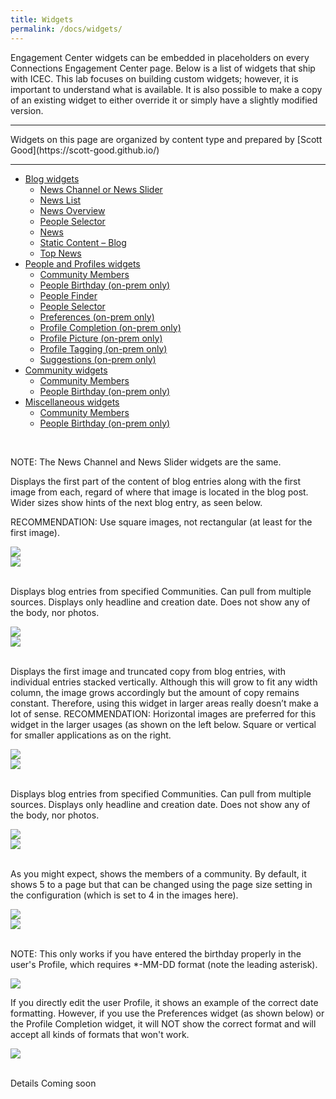 ```yaml
---
title: Widgets
permalink: /docs/widgets/
---
```


Engagement Center widgets can be embedded in placeholders on every Connections Engagement Center page. Below is a list of widgets that ship with ICEC. This lab focuses on building custom widgets; however, it is important to understand what is available. It is also possible to make a copy of an existing widget to either override it or simply have a slightly modified version.

<hr>
Widgets on this page are organized by content type and prepared by [Scott Good](https://scott-good.github.io/)  
<hr>

<ul class="nav nav-tabs">
  <li class="dropdown">
    <a class="dropdown-toggle" data-toggle="dropdown" href="#">
      Blog widgets <span class="caret"></span>
    </a>
    <ul class="dropdown-menu">
      <li><a href="#blogs1" data-toggle="tab">News Channel or News Slider</a></li>
      <li><a href="#blogs2" data-toggle="tab">News List</a></li>
      <li><a href="#catchall" data-toggle="tab">News Overview</a></li>
      <li><a href="#catchall" data-toggle="tab">People Selector</a></li>
      <li><a href="#catchall" data-toggle="tab">News</a></li>
      <li><a href="#catchall" data-toggle="tab">Static Content – Blog</a></li>
      <li><a href="#catchall" data-toggle="tab">Top News</a></li>
    </ul>
  </li>

  <li class="dropdown">
    <a class="dropdown-toggle" data-toggle="dropdown" href="#">
      People and Profiles widgets <span class="caret"></span>
    </a>
    <ul class="dropdown-menu">
      <li><a href="#profiles1" data-toggle="tab">Community Members</a></li>
      <li><a href="#profiles2" data-toggle="tab">People Birthday (on-prem only)</a></li>
      <li><a href="#catchall" data-toggle="tab">People Finder</a></li>
      <li><a href="#catchall" data-toggle="tab">People Selector</a></li>
      <li><a href="#catchall" data-toggle="tab">Preferences (on-prem only)</a></li>
      <li><a href="#catchall" data-toggle="tab">Profile Completion (on-prem only) </a></li>
      <li><a href="#catchall" data-toggle="tab">Profile Picture (on-prem only)</a></li>
      <li><a href="#catchall" data-toggle="tab">Profile Tagging (on-prem only)</a></li>
      <li><a href="#catchall" data-toggle="tab">Suggestions (on-prem only)</a></li>
    </ul>
  </li>

  <li class="dropdown">
    <a class="dropdown-toggle" data-toggle="dropdown" href="#">
      Community widgets<span class="caret"></span>
    </a>
    <ul class="dropdown-menu">
      <li><a href="#catchall" data-toggle="tab">Community Members</a></li>
      <li><a href="#catchall" data-toggle="tab">People Birthday (on-prem only)</a></li>
    </ul>
  </li>

  <li class="dropdown">
    <a class="dropdown-toggle" data-toggle="dropdown" href="#">
      Miscellaneous widgets<span class="caret"></span>
    </a>
    <ul class="dropdown-menu">
      <li><a href="#catchall" data-toggle="tab">Community Members</a></li>
      <li><a href="#catchall" data-toggle="tab">People Birthday (on-prem only)</a></li>
    </ul>
  </li>

</ul>
<div id="myTabContent" class="tab-content">

  <div class="tab-pane fade" id="blogs1">
    <br/>
      <p>NOTE: The News Channel and News Slider widgets are the same.</p>
      <p>Displays the first part of the content of blog entries along with the first image from each, regard of where that image is located in the blog post. Wider sizes show hints of the next blog entry, as seen below.</p>
      <p>RECOMMENDATION: Use square images, not rectangular (at least for the first image).</p>
      <img src="../images/newsslider1.png">
      <br/>
      <img src="../images/newsslider2.png">
  </div>

  <div class="tab-pane fade" id="blogs2">
    <br/>
      <p>Displays blog entries from specified Communities. Can pull from multiple sources. Displays only headline and creation date. Does not show any of the body, nor photos.</p>
      <img src="../images/blogs/newslist1.png">
      <br/>
      <img src="../images/blogs/newslist2.png">
  </div>

  <div class="tab-pane fade" id="blogs3">
    <br/>
      <p>Displays the first image and truncated copy from blog entries, with individual entries stacked vertically. Although this will grow to fit any width column, the image grows accordingly but the amount of copy remains constant. Therefore, using this widget in larger areas really doesn’t make a lot of sense.
RECOMMENDATION: Horizontal images are preferred for this widget in the larger usages (as shown on the left below. Square or vertical for smaller applications as on the right.</p>
      <img src="../images/blogs/newsoverview1.png">
      <br/>
      <img src="../images/blogs/newsoverview2.png">
  </div>

  <div class="tab-pane fade" id="blogs4">
    <br/>
      <p>Displays blog entries from specified Communities. Can pull from multiple sources. Displays only headline and creation date. Does not show any of the body, nor photos.</p>
      <img src="../images/blogs/newslist1.png">
      <br/>
      <img src="../images/blogs/newslist2.png">
  </div>

   <div class="tab-pane fade" id="profiles1">
    <br/>
      <p>As you might expect, shows the members of a community. By default, it shows 5 to a page but that can be changed using the page size setting in the configuration (which is set to 4 in the images here).</p>
      <img src="../images/communitymembers.png">
      <br/>
      <img src="../images/communitymembers2.png">
  </div>

  <div class="tab-pane fade" id="profiles2">
    <br/>
    <p>NOTE: This only works if you have entered the birthday properly in the user's Profile, which requires *-MM-DD format (note the leading asterisk).</p>
      <img src="../images/peoplebirthday1.png">
      <br><p>If you directly edit the user Profile, it shows an example of the correct date formatting. However, if you use the Preferences widget (as shown below) or the Profile Completion widget, it will NOT show the correct format and will accept all kinds of formats that won't work.</p>
      <img src="../images/peoplebirthday2.png">    
  </div>

  <div class="tab-pane fade" id="catchall">
    <br/>
    <p>Details Coming soon</p>
  </div>

</div>

